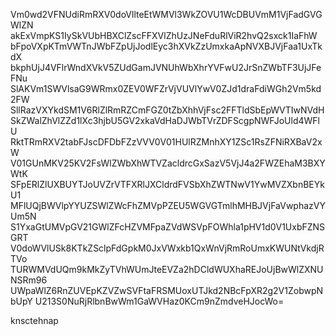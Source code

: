 Vm0wd2VFNUdiRmRXV0doVllteEtWMVl3WkZOVU1WcDBUVmM1VjFadGVGWlZN
akExVmpKS1IySkVUbHBXClZscFFXVlZhUzJNeFduRlViR2hvQ2sxck1IaFhW
bFpoVXpKTmVWTnJWbFZpUjJodlEyc3hXVkZzUmxkaApNVXBJVjFaa1UxTkdX
bkphUjJ4VFlrWndXVkV5ZUdGamJVNUhWbXhrYVFwU2JrSnZWbTF3UjJFeFNu
SlAKVm1SWVlsaG9WRmx0ZEV0WFZrVjVUVlYwV0ZJd1draFdiWGh2Vm5kd2FW
SllRazVXYkdSM1V6RlZlRmRZCmFGZ0tZbXhhVjFsc2FFTldSbEpWVTIwNVdH
SkZWalZhVlZZd1lXc3hjbU5GV2xkaVdHaDJWbTVrZDFScgpNWFJoUld4WFlU
RktTRmRXV2tabFJscDFDbFZzVVV0V01HUlRZMnhXY1ZSc1RsZFNiRXBaV2xW
V01GUnMKV25KV2FsWlZWbXhWTVZacldrcGxSazV5VjJ4a2FWZEhaM3BXYWtK
SFpERlZlUXBUYTJoUVZrVTFXRlJXCldrdFVSbXhZWTNwV1YwMVZXbnBEYkU1
MFlUQjBWVlpYYUZSWlZWcFhZMVpPZEU5WGVGTmlhMHBJVjFaVwphazVYUm5N
S1YxaGtUMVpGV21GWlZFcHZVMFpaZVdWSVpFOWhla1pHV1d0V1UxbFZNSGRT
V0doWVlUSk8KTkZSclpFdGpkM0JxVWxkb1QxWnVjRmRoUmxKWUNtVkdjRTVo
TURWMVdUQm9kMkZyTVhWUmJteEVZa2hDCldWUXhaREJoUjBwWlZXNUNSRm96
UWpaWlZ6RnZUVEpKZVZwSVFtaFRSMUoxUTJkd2NBcFpXR2g2V1ZobwpNbUpY
U213S0NuRjRlbnBwWm1GaWVHaz0KCm9nZmdveHJocWo=

knsctehnap